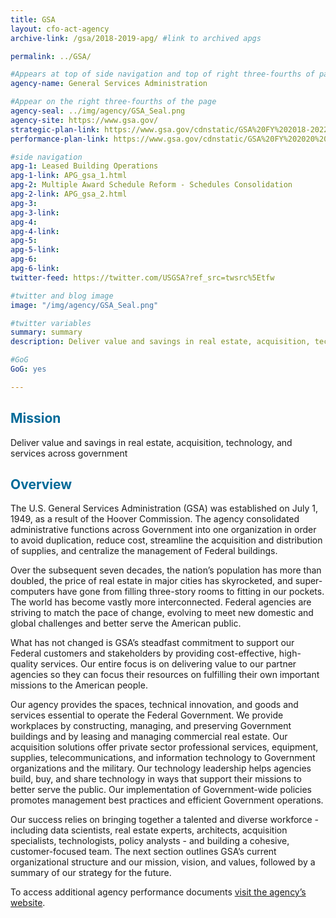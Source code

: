 ```yaml
---
title: GSA
layout: cfo-act-agency
archive-link: /gsa/2018-2019-apg/ #link to archived apgs

permalink: ../GSA/

#Appears at top of side navigation and top of right three-fourths of page
agency-name: General Services Administration

#Appear on the right three-fourths of the page
agency-seal: ../img/agency/GSA_Seal.png
agency-site: https://www.gsa.gov/
strategic-plan-link: https://www.gsa.gov/cdnstatic/GSA%20FY%202018-2022%20Strategic%20Plan%20-%20FINAL.pdf
performance-plan-link: https://www.gsa.gov/cdnstatic/GSA%20FY%202020%20Annual%20Performance%20Plan%20and%20FY%202018%20Report_FINAL.pdf

#side navigation
apg-1: Leased Building Operations
apg-1-link: APG_gsa_1.html
apg-2: Multiple Award Schedule Reform - Schedules Consolidation
apg-2-link: APG_gsa_2.html
apg-3:
apg-3-link:
apg-4:
apg-4-link:
apg-5:
apg-5-link:
apg-6:
apg-6-link:
twitter-feed: https://twitter.com/USGSA?ref_src=twsrc%5Etfw

#twitter and blog image
image: "/img/agency/GSA_Seal.png"

#twitter variables
summary: summary
description: Deliver value and savings in real estate, acquisition, technology, and services across the government.

#GoG
GoG: yes

---
```


<div class="usa-grid usa-graphic_list-row">
  <div class="usa-width-one-whole usa-media_block agency-page-section">
    <h2 style="color:#046b99;">Mission</h2>
    <p>Deliver value and savings in real estate, acquisition, technology, and services across government</p>
  </div>
</div>

<div class="usa-grid usa-graphic_list-row">
  <div class="usa-width-one-whole usa-media_block agency-page-section">
    <h2 style="color:#046b99;">Overview</h2>
    <p>The U.S. General Services Administration (GSA) was established on July 1, 1949, as a result of the Hoover Commission. The agency consolidated administrative functions across Government into one organization in order to avoid duplication, reduce cost, streamline the acquisition and distribution of supplies, and centralize the management of Federal buildings.</p>
    <p>Over the subsequent seven decades, the nation&rsquo;s population has more than doubled, the price of real estate in major cities has skyrocketed, and super-computers have gone from filling three-story rooms to fitting in our pockets. The world has become vastly more interconnected. Federal agencies are striving to match the pace of change, evolving to meet new domestic and global challenges and better serve the American public.</p>
    <p>What has not changed is GSA&rsquo;s steadfast commitment to support our Federal customers and stakeholders by providing cost-effective, high-quality services. Our entire focus is on delivering value to our partner agencies so they can focus their resources on fulfilling their own important missions to the American people.</p>
    <p>Our agency provides the spaces, technical innovation, and goods and services essential to operate the Federal Government. We provide workplaces by constructing, managing, and preserving Government buildings and by leasing and managing commercial real estate. Our acquisition solutions offer private sector professional services, equipment, supplies, telecommunications, and information technology to Government organizations and the military. Our technology leadership helps agencies build, buy, and share technology in ways that support their missions to better serve the public. Our implementation of Government-wide policies promotes management best practices and efficient Government operations.</p>
    <p>Our success relies on bringing together a talented and diverse workforce - including data scientists, real estate experts, architects, acquisition specialists, technologists, policy analysts - and building a cohesive, customer-focused team. The next section outlines GSA&rsquo;s current organizational structure and our mission, vision, and values, followed by a summary of our strategy for the future.</p>
  </div>
</div>

<div class="usa-grid usa-graphic_list-row">
  <div class="usa-width-one-whole usa-media_block">
    <p>To access additional agency performance documents <a href="https://www.gsa.gov/reference/reports/budget-performance" target="_blank">visit the agency’s website</a>.</p>
  </div>
</div>

